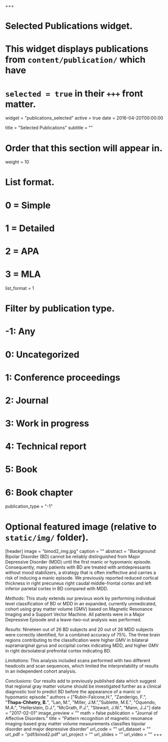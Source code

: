 +++
# Selected Publications widget.
# This widget displays publications from `content/publication/` which have
# `selected = true` in their `+++` front matter.
widget = "publications_selected"
active = true
date = 2016-04-20T00:00:00

title = "Selected Publications"
subtitle = ""

# Order that this section will appear in.
weight = 10

# List format.
#   0 = Simple
#   1 = Detailed
#   2 = APA
#   3 = MLA
list_format = 1

# Filter by publication type.
# -1: Any
#  0: Uncategorized
#  1: Conference proceedings
#  2: Journal
#  3: Work in progress
#  4: Technical report
#  5: Book
#  6: Book chapter
publication_type = "-1"

# Optional featured image (relative to `static/img/` folder).
[header]
image = "binod2_img.jpg"
caption = ""
abstract = "*Background*: Bipolar Disorder (BD) cannot be reliably distinguished from Major Depressive Disorder (MDD) until the first manic or hypomanic episode. Consequently, many patients with BD are treated with antidepressants without mood stabilizers, a strategy that is often ineffective and carries a risk of inducing a manic episode. We previously reported reduced cortical thickness in right precuneus
right caudal middle-frontal cortex and left inferior parietal cortex in BD compared with MDD.

*Methods*: This study extends our previous work by performing individual level classification of BD or MDD in an expanded, currently unmedicated, cohort using gray matter volume (GMV) based on Magnetic Resonance Imaging and a Support Vector Machine. All patients were in a Major Depressive Episode and a leave-two-out analysis was performed.

*Results*: Nineteen out of 26 BD subjects and 20 out of 26 MDD subjects were correctly identified, for a combined accuracy of 75%. The three brain regions contributing to the classification were higher GMV in bilateral supramarginal gyrus and occipital cortex indicating MDD, and higher GMV in right dorsolateral prefrontal cortex indicating BD.

*Limitations*: This analysis included scans performed with two different headcoils and scan sequences, which limited the interpretability of results in an independent cohort analysis.

*Conclusions*: Our results add to previously published data which suggest that regional gray matter volume should be investigated further as a clinical diagnostic tool to predict BD before the appearance of a manic or hypomanic episode."
authors = ["Rubin-Falcone,H.", "Zanderigo, F.", "**Thapa-Chhetry, B.**", "Lan, M.", "Miller, J.M.","Sublette, M.E.", "Oquendo, M.A.", "Hellerstein, D.J.", "McGrath, P.J.", "Stewart, J.W.", "Mann, J.J."]
date = "2017-02-01"
image_preview = "" 
math = false
publication = "Journal of Affective Disorders."
title = "Pattern recognition of magnetic resonance imaging-based gray matter volume measurements classifies bipolar disorder and major depressive disorder"
url_code = ""
url_dataset = ""
url_pdf = "pdf/binod2.pdf"
url_project = ""
url_slides = ""
url_video = ""
+++

